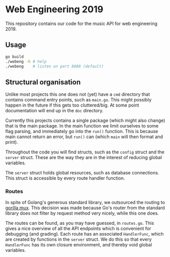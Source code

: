 # Web Engineering 2019

This repository contains our code for the music API for web engineering 2019.

## Usage

```bash
go build
./webeng -h # help
./webeng    # listen on port 8080 (default)
```

## Structural organisation

Unlike most projects this one does not (yet) have a `cmd` directory that
contains command entry points, such as `main.go`. This might possibly happen in
the future if this gets too cluttered/big. At some point documentation will end
up in the `doc` directory.

Currently this projects contains a single package (which might also change)
that is the main package. In the main function we limit ourselves to some flag
parsing, and immediately go into the `run()` function. This is because main
cannot return an error, but `run()` can (which `main` will then format and
print).

Throughout the code you will find structs, such as the `config` struct and the
`server` struct. These are the way they are in the interest of reducing global
variables.

The `server` struct holds global resources, such as database connections. This
struct is accessible by every route handler function.

### Routes

In spite of Golang's generous standard library, we outsourced the routing to
[gorilla mux](https://github.com/gorilla/mux). This decision was made because
Go's router from the standard library does not filter by request method very
nicely, while this one does.

The routes can be found, as you may have guessed, in `routes.go`. This gives
a nice overview of all the API endpoints which is convenient for debugging (and
grading). Each route has an associated `HandlerFunc`, which are created by
functions in the `server` struct. We do this so that every `HandlerFunc` has
its own closure environment, and thereby void global variables.
